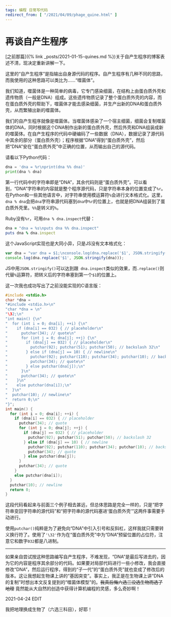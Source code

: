 ```yaml
---
tags: 编程 日常写代码
redirect_from: [ "/2021/04/09/phage_quine.html" ]
---
```


# 再谈自产生程序

[之前那篇]({% link _posts/2021-01-15-quines.md %})关于自产生程序的博客表述不清，现决定重新讲解一下。

这里的“自产生程序”是指输出自身源代码的程序。自产生程序有几种不同的思路，而我使用的这种思路可以类比为……“噬菌体”。

我们知道，噬菌体是一种简单的病毒，它专门感染细菌，在结构上由蛋白质外壳和遗传物质（一般是DNA）组成。这些遗传物质记录了整个蛋白质外壳的内容，而在蛋白质外壳的帮助下，噬菌体才能去感染细菌，并生产出新的DNA和蛋白质外壳，从而繁殖出新的噬菌体。


我们的自产生程序就像是噬菌体。当噬菌体感染了一个宿主细菌，细菌会复制噬菌体的DNA，同时根据这个DNA制作出新的蛋白质外壳，然后外壳和DNA组装成新的噬菌体。在自产生程序的代码中硬编码了一些数据（DNA），数据记录了源代码中其余的部分（蛋白质外壳）；程序根据“DNA”得到“蛋白质外壳”，然后把“DNA”安在“蛋白质外壳”中正确的位置，从而输出自己的源代码。

请看以下Python代码：

```python
dna = 'dna = %r\nprint(dna %% dna)'
print(dna % dna)
```

第一行代码中的字符串即是“DNA”，其余代码则是“蛋白质外壳”。可以看到，“DNA”字符串的内容就是整个程序源代码，只是字符串本身的位置变成了`%r`。在Python和一些其他语言中，对字符串使用模运算符`%`会进行文本格式化。这里，`dna % dna`会把`dna`字符串源代码塞到`dna`中`%r`的位置上，也就是把DNA组装到了蛋白质外壳里。`%%`是转义的`%`。

Ruby没有`%r`，可用`dna % dna.inspect`代替：

```ruby
dna = "dna = %s\nputs dna %% dna.inspect"
puts dna % dna.inspect
```

这个JavaScript实现也是大同小异，只是JS没有文本格式化：

```js
var dna = "var dna = $1;\nconsole.log(dna.replace('$1', JSON.stringify(dna)));";
console.log(dna.replace('$1', JSON.stringify(dna)));
```

JS中用`JSON.stringify()`可以达到跟` dna.inspect`类似的效果，而`.replace()`则代替`%`运算符，把转义后的字符串塞到第一个`$1`的位置上。

这一次我也成功写出了之前没能实现的C语言版：

```c
#include <stdio.h>
char *dna = 
"#include <stdio.h>\n"
"char *dna = \n"
"\32;\n"
"int main() {\n"
"  for (int i = 0; dna[i]; ++i) {\n"
"    if (dna[i] == 032) { // placeholder\n"
"      putchar(34); // quote\n"
"      for (int j = 0; dna[j]; ++j) {\n"
"        if (dna[j] == 032) { // placeholder\n"
"          putchar(92); putchar(51); putchar(50); // backslash 32\n"
"        } else if (dna[j] == 10) { // newline\n"
"          putchar(92); putchar(110); putchar(34); putchar(10); // backslash n quote newline\n"
"          putchar(34); // quote\n"
"        } else putchar(dna[j]);\n"
"      }\n"
"      putchar(34); // quote\n"
"    }\n"
"    else putchar(dna[i]);\n"
"  }\n"
"  putchar(10); // newline\n"
"  return 0;\n"
"}";
int main() {
  for (int i = 0; dna[i]; ++i) {
    if (dna[i] == 032) { // placeholder
      putchar(34); // quote
      for (int j = 0; dna[j]; ++j) {
        if (dna[j] == 032) { // placeholder
          putchar(92); putchar(51); putchar(50); // backslash 32
        } else if (dna[j] == 10) { // newline
          putchar(92); putchar(110); putchar(34); putchar(10); // backslash n quote newline
          putchar(34); // quote
        } else putchar(dna[j]);
      }
      putchar(34); // quote
    }
    else putchar(dna[i]);
  }
  putchar(10); // newline
  return 0;
}
```

这段代码看起来与前面三个例子相去甚远，但总体思路是完全一样的，只是“把字符串变回字符串的源代码”和“把字符串的源代码塞进‘蛋白质外壳’”这两件事需要手动进行。

使用`putchar()`纯粹是为了避免向“DNA”中引入引号和反斜杠，这样我就只需要转义换行符了。使用了`'\32'`作为在“蛋白质外壳”中为“DNA”预留位置的占位符，注意它和数字`032`都是八进制。

----

如果亲自尝试按这种思路编写自产生程序，不难发现，“DNA”是最后写进去的，因为它的内容是程序其余部分的代码。如果要对局部代码进行一些小修改，我会直接修改“DNA”，然后运行程序，得到的“子一代”的“蛋白质外壳”就也变成了修改后的版本。这让我想起生物课上讲的“基因突变”。事实上，我正是在生物课上讲“DNA的复制”时想出本文反复提到的“噬菌体模型”的。~~我真后悔六选三没选生物而选了地理~~ 竟然能从大自然的创造中获得计算机编程的灵感，多么奇妙啊！

<div class="card my-3">
  <div class="card-header">2021-04-24 EDIT</div>
  <div class="card-body">
    <p class="card-text">我把地理换成生物了（六选三科目），好耶！</p>
  </div>
</div>
